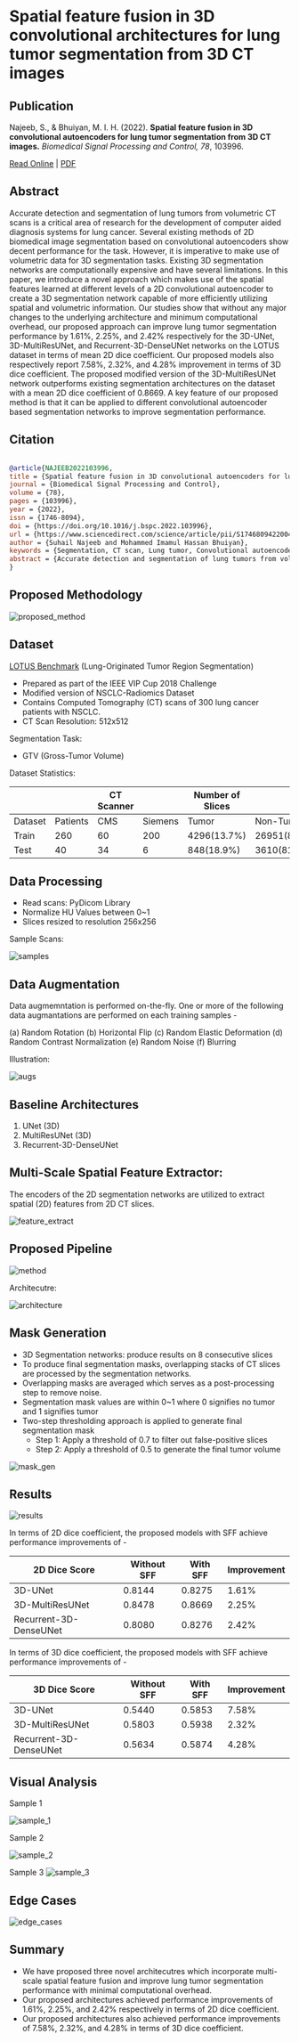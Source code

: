 # Spatial feature fusion in 3D convolutional architectures for lung tumor segmentation from 3D CT images

## Publication

Najeeb, S., & Bhuiyan, M. I. H. (2022). **Spatial feature fusion in 3D convolutional autoencoders for lung tumor segmentation from 3D CT images.** *Biomedical Signal Processing and Control, 78*, 103996.

[Read Online](https://www.sciencedirect.com/science/article/pii/S174680942200444X?casa_token=X-Q6xxJMUTgAAAAA:obFFHXJATpV7j-oAybaqx8dZYB2xGfeTh6KQ_C2WxXFruL3etqAsU_nsqy4Nr93Chfv7Inxubg) | [PDF](https://pdf.sciencedirectassets.com/273545/1-s2.0-S1746809422X00050/1-s2.0-S174680942200444X/main.pdf?X-Amz-Security-Token=IQoJb3JpZ2luX2VjEMP%2F%2F%2F%2F%2F%2F%2F%2F%2F%2FwEaCXVzLWVhc3QtMSJGMEQCIF8SKzZyo4bOWvXNrUf2UpXg%2BmF8tjsW%2FD1hLqIhISh9AiB8L33g%2F7RdiBT%2FijLG2JzF5oda5DjmrsJSQU4GSc1mnCrVBAi7%2F%2F%2F%2F%2F%2F%2F%2F%2F%2F8BEAUaDDA1OTAwMzU0Njg2NSIMooMWYelr8nWcl9HzKqkEsHgqp2eDLIj4xBTGnYd5qyY56FbK5kgWd7LJ%2FQwXv%2BPB6llILKMOZxYgMtFElnAoKJ4NevitLMvaxxYMTGj9p2dD5nALRK0sKY8a854P%2BnkoiYIP8frdCgsJOHCJ3ESdbxt%2BWnjU%2FvTAxyiYME6Ohl%2FhTYFkv4mxX%2FG3OtT0F0gDt8dOyCl5dPooetKHET2BSzqI94jwMtS9pcdc47tj0Vy9PwmyiuHmbQyaY%2FiYeXglikuq4eC63N7snayHOGDtNnr14axq6LX1NCNO27jzDy5iBZNHVAaGdGukDAVLlUsIzua8rZ%2Fu%2FGzfl60bIU8UogylHqALX7x2uZsq1rtkeRYuSjteQVTVj4Gjtp4FuiDFOcBr94HgbZ5mLuacrdvkBhNj4%2FfqMKogsD9it%2F5BXhRmKf5y64R%2BYKI52GpqQjjGSQWdR9mNkEqaPYGKE4AZULWVV7PvD2p70dNupMXqrKD0yZZpvHUb11hKuvjDtQ1YDQ2UnlBpTtU%2FvjAb6J8unQeG3s%2F0fIadiEgzeWac4dagZ%2FyIDVZGXDA%2FXDI5Tnw6jDnVwPK0wEFKX4Tp64myKrSOO50VRd8N0ENruoPwcA0Cp%2FeF303%2BqU9GQfnajblpmML0izJ%2B5%2F2B8h5uIK06EGNNv9hqHkmTPkoOMrP3l6pu%2BLY8IHGMefQuX2MK0%2BaeGb22stSUbfBlONF7XalwAwMrVvOpGs8z7g85aRwWsOT41nvv8%2FY8DTCBhMObBjqqAcUeoCD6cNn8HnLT3CW7kGOlU%2BmHZwM%2FQUgm6EYoJyfj%2F%2BbOUCjojQsuKc6MImwza9bkgozUraMIfE4ZG7Gtzu3fg3uHfvt8GFnyeLXHXONtb2PkWgN5mupfGGOWRvlsxtt1vsboUCN4Coj4qndV9Zz0hV1osRyo1FEfuyBzNeZrZ6x3c2htw6HEFZ%2BisMry7xmhLfznGye0gh1gLHVYe8tIMiX%2Ff6vykNO%2B&X-Amz-Algorithm=AWS4-HMAC-SHA256&X-Amz-Date=20221113T105339Z&X-Amz-SignedHeaders=host&X-Amz-Expires=300&X-Amz-Credential=ASIAQ3PHCVTYWP6BF2GI%2F20221113%2Fus-east-1%2Fs3%2Faws4_request&X-Amz-Signature=b9699deac0db01a4347287b6bc57a9a375783b0f3866c1d8cdc3fce2dfa08727&hash=63ba0220e66eec7e4895ab97aaea9773aff0b432415d6b2dbc1c1c7c228322e1&host=68042c943591013ac2b2430a89b270f6af2c76d8dfd086a07176afe7c76c2c61&pii=S174680942200444X&tid=spdf-efa1a12f-e548-4099-a25f-f479fb5ebdf4&sid=6b46bf4f74a3574a0e7a59e8af08c0fd2294gxrqa&type=client&ua=4d505c5101575350560756&rr=7696f7024a9fdf1c)

## Abstract

Accurate detection and segmentation of lung tumors from volumetric CT scans is a critical area of research for the development of computer aided diagnosis systems for lung cancer. Several existing methods of 2D biomedical image segmentation based on convolutional autoencoders show decent performance for the task. However, it is imperative to make use of volumetric data for 3D segmentation tasks. Existing 3D segmentation networks are computationally expensive and have several limitations. In this paper, we introduce a novel approach which makes use of the spatial features learned at different levels of a 2D convolutional autoencoder to create a 3D segmentation network capable of more efficiently utilizing spatial and volumetric information. Our studies show that without any major changes to the underlying architecture and minimum computational overhead, our proposed approach can improve lung tumor segmentation performance by 1.61%, 2.25%, and 2.42% respectively for the 3D-UNet, 3D-MultiResUNet, and Recurrent-3D-DenseUNet networks on the LOTUS dataset in terms of mean 2D dice coefficient. Our proposed models also respectively report 7.58%, 2.32%, and 4.28% improvement in terms of 3D dice coefficient. The proposed modified version of the 3D-MultiResUNet network outperforms existing segmentation architectures on the dataset with a mean 2D dice coefficient of 0.8669. A key feature of our proposed method is that it can be applied to different convolutional autoencoder based segmentation networks to improve segmentation performance.

## Citation

```bib

@article{NAJEEB2022103996,
title = {Spatial feature fusion in 3D convolutional autoencoders for lung tumor segmentation from 3D CT images},
journal = {Biomedical Signal Processing and Control},
volume = {78},
pages = {103996},
year = {2022},
issn = {1746-8094},
doi = {https://doi.org/10.1016/j.bspc.2022.103996},
url = {https://www.sciencedirect.com/science/article/pii/S174680942200444X},
author = {Suhail Najeeb and Mohammed Imamul Hassan Bhuiyan},
keywords = {Segmentation, CT scan, Lung tumor, Convolutional autoencoders, Deep learning},
abstract = {Accurate detection and segmentation of lung tumors from volumetric CT scans is a critical area of research for the development of computer aided diagnosis systems for lung cancer. Several existing methods of 2D biomedical image segmentation based on convolutional autoencoders show decent performance for the task. However, it is imperative to make use of volumetric data for 3D segmentation tasks. Existing 3D segmentation networks are computationally expensive and have several limitations. In this paper, we introduce a novel approach which makes use of the spatial features learned at different levels of a 2D convolutional autoencoder to create a 3D segmentation network capable of more efficiently utilizing spatial and volumetric information. Our studies show that without any major changes to the underlying architecture and minimum computational overhead, our proposed approach can improve lung tumor segmentation performance by 1.61%, 2.25%, and 2.42% respectively for the 3D-UNet, 3D-MultiResUNet, and Recurrent-3D-DenseUNet networks on the LOTUS dataset in terms of mean 2D dice coefficient. Our proposed models also respectively report 7.58%, 2.32%, and 4.28% improvement in terms of 3D dice coefficient. The proposed modified version of the 3D-MultiResUNet network outperforms existing segmentation architectures on the dataset with a mean 2D dice coefficient of 0.8669. A key feature of our proposed method is that it can be applied to different convolutional autoencoder based segmentation networks to improve segmentation performance.}
}

```


## Proposed Methodology

![proposed_method](figures/proposed_method.jpg)

## Dataset

[LOTUS Benchmark](http://i-sip.encs.concordia.ca/datasets.html#Radiomics) (Lung-Originated Tumor Region Segmentation)
- Prepared as part of the IEEE VIP Cup 2018 Challenge
- Modified version of NSCLC-Radiomics Dataset
- Contains Computed Tomography (CT) scans of 300 lung cancer patients with NSCLC.
- CT Scan Resolution: 512x512

Segmentation Task: 
- GTV (Gross-Tumor Volume)

Dataset Statistics:

|||CT Scanner||Number of Slices|||
|--|--|--|--|--|--|--|
|Dataset|Patients|CMS|Siemens|Tumor|Non-Tumor|
|Train|260|60|200|4296(13.7%)|26951(86.3%)|
|Test|40|34|6|848(18.9%)|3610(81.1%)|

## Data Processing

- Read scans: PyDicom Library
- Normalize HU Values between 0~1
- Slices resized to resolution 256x256

Sample Scans:

![samples](figures/samples.jpg)

## Data Augmentation

Data augmemntation is performed on-the-fly. One or more of the following data augmantations are performed on each training samples - 

(a) Random Rotation
(b) Horizontal Flip
(c) Random Elastic Deformation
(d) Random Contrast Normalization
(e) Random Noise
(f) Blurring

Illustration: 

![augs](figures/augs.jpg)

## Baseline Architectures

1. UNet (3D)
2. MultiResUNet (3D)
3. Recurrent-3D-DenseUNet

## Multi-Scale Spatial Feature Extractor:

The encoders of the 2D segmentation networks are utilized to extract spatial (2D) features from 2D CT slices. 

![feature_extract](figures/feature_extract.gif)


## Proposed Pipeline

![method](figures/method.gif)

Architecutre: 

![architecture](figures/architecture.png)

## Mask Generation

- 3D Segmentation networks: produce results on 8 consecutive slices
- To produce final segmentation masks, overlapping stacks of CT slices are processed by the segmentation networks.
- Overlapping masks are averaged which serves as a post-processing step to remove noise.
- Segmentation mask values are within 0~1 where 0 signifies no tumor and 1 signifies tumor
- Two-step thresholding approach is applied to generate final segmentation mask
    - Step 1: Apply a threshold of 0.7 to filter out false-positive slices
    - Step 2: Apply a threshold of 0.5 to generate the final tumor volume

![mask_gen](figures/mask_gen.jpg)

## Results

![results](figures/results_3d.jpg)

In terms of 2D dice coefficient, the proposed models with SFF achieve performance improvements of - 

|2D Dice Score|Without SFF|With SFF|Improvement|
|--|--|--|--|
|3D-UNet|0.8144|0.8275|1.61%|
|3D-MultiResUNet|0.8478|0.8669|2.25%|
|Recurrent-3D-DenseUNet|0.8080|0.8276|2.42%|

In terms of 3D dice coefficient, the proposed models with SFF achieve performance improvements of -

|3D Dice Score|Without SFF|With SFF|Improvement|
|--|--|--|--|
|3D-UNet|0.5440|0.5853|7.58%|
|3D-MultiResUNet|0.5803|0.5938|2.32%|
|Recurrent-3D-DenseUNet|0.5634|0.5874|4.28%|

## Visual Analysis

Sample 1

![sample_1](figures/sample_1.png)

Sample 2

![sample_2](figures/sample_2.png)

Sample 3
![sample_3](figures/sample_3.png)


## Edge Cases

![edge_cases](figures/edge_cases.png)

## Summary

- We have proposed three novel architecutres which incorporate multi-scale spatial feature fusion and improve lung tumor segmentation performance with minimal computational overhead. 
- Our proposed architectures achieved performance improvements of 1.61%, 2.25%, and 2.42% respectively in terms of 2D dice coefficient. 
- Our proposed architectures also achieved performance improvements of 7.58%, 2.32%, and 4.28% in terms of 3D dice coefficient. 